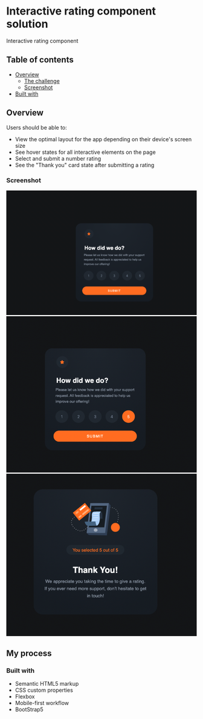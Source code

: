  # Interactive rating component solution

Interactive rating component

## Table of contents

- [Overview](#overview)
  - [The challenge](#the-challenge)
  - [Screenshot](#screenshot)
- [Built with](#built-with)
 
## Overview
 
Users should be able to:

- View the optimal layout for the app depending on their device's screen size
- See hover states for all interactive elements on the page
- Select and submit a number rating
- See the "Thank you" card state after submitting a rating

### Screenshot

![](./images/ReadMeScreenShotOne.png)
![](./images/ReadMeScreenShotTwo.png)
![](./images/ReadMeScreenShotThree.png)

## My process

### Built with

- Semantic HTML5 markup
- CSS custom properties
- Flexbox
- Mobile-first workflow
- BootStrap5
